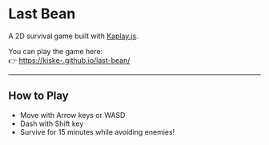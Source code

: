 # Last Bean

A 2D survival game built with [Kaplay.js](https://kaplayjs.com/).

You can play the game here:  
👉 [https://kiske-.github.io/last-bean/](https://kiske-.github.io/last-bean/)

---

## How to Play
- Move with Arrow keys or WASD
- Dash with Shift key
- Survive for 15 minutes while avoiding enemies!